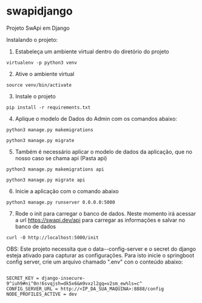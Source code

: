 # swapidjango



Projeto SwApi em Django

Instalando o projeto:

1) Estabeleça um ambiente virtual dentro do diretório do projeto

```
virtualenv -p python3 venv
```

2) Ative o ambiente virtual

```
source venv/bin/activate
```
3) Instale o projeto

```
pip install -r requirements.txt
```

4) Aplique o modelo de Dados do Admin com os comandos abaixo:

```
python3 manage.py makemigrations
```
```
python3 manage.py migrate 
```

5) Também é necessário aplicar o modelo de dados da aplicação, que no nosso caso 
   se chama api (Pasta api)
   
```
python3 manage.py makemigrations api
```
```
python3 manage.py migrate api
```   

6) Inicie a aplicação com o comando abaixo

```
python3 manage.py runserver 0.0.0.0:5000
```

7) Rode o init para carregar o banco de dados. Neste momento irá 
acessar a url https://swapi.dev/api para carregar as informações 
e salvar no banco de dados 

```
curl -0 http://localhost:5000/init 
```
OBS: Este projeto necessita que o data--config-server e o secret do django esteja ativado para capturar as configurações.
     Para isto inicie o springboot config server, crie um arquivo chamado ".env" con o conteúdo abaixo:
     
```

SECRET_KEY = django-insecure-9^iuh9#ni^0n!6svqjsh=dk5x6&m9vxzl2gq=v2sm_ew%ls=c^
CONFIG_SERVER_URL = http://<IP_DA_SUA_MAQUINA>:8888/config
NODE_PROFILES_ACTIVE = dev
```
